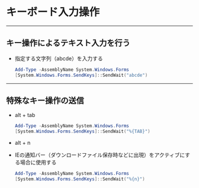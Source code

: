 # キーボード入力操作

---

## キー操作によるテキスト入力を行う

* 指定する文字列（abcde）を入力する

  ```PowerShell
  Add-Type -AssemblyName System.Windows.Forms
  [System.Windows.Forms.SendKeys]::SendWait("abcde")
  ```

---

## 特殊なキー操作の送信

* alt + tab

  ```PowerShell
  Add-Type -AssemblyName System.Windows.Forms
  [System.Windows.Forms.SendKeys]::SendWait("%{TAB}")
  ```

* alt + n
* IEの通知バー（ダウンロードファイル保存時などに出現）をアクティブにする場合に使用する

  ```PowerShell
  Add-Type -AssemblyName System.Windows.Forms
  [System.Windows.Forms.SendKeys]::SendWait("%{n}")
  ```
